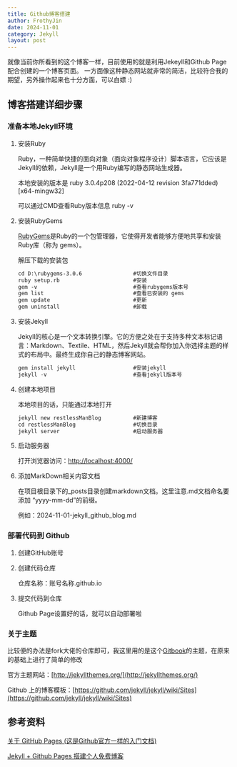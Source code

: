 ```yaml
---
title: Github博客搭建
author: FrothyJin
date: 2024-11-01
category: Jekyll
layout: post
---
```


就像当前你所看到的这个博客一样，目前使用的就是利用Jekeyll和Github Page配合创建的一个博客页面。
一方面像这种静态网站就非常的简洁，比较符合我的期望，另外操作起来也十分方面，可以白嫖 :)

## 博客搭建详细步骤

### 准备本地Jekyll环境

1. 安装Ruby

    Ruby，一种简单快捷的面向对象（面向对象程序设计）脚本语言，它应该是Jekyll的依赖，Jekyll是一个用Ruby编写的静态网站生成器。

    本地安装的版本是 ruby 3.0.4p208 (2022-04-12 revision 3fa771dded) [x64-mingw32]

    可以通过CMD查看Ruby版本信息 ruby -v

1. 安装RubyGems

    [RubyGems](https://rubygems.org/pages/download)是Ruby的一个包管理器，它使得开发者能够方便地共享和安装Ruby库（称为 gems）。

    解压下载的安装包

    ```html
    cd D:\rubygems-3.0.6                #切换文件目录
    ruby setup.rb                       #安装
    gem -v                              #查看rubygems版本号
    gem list                            #查看已安装的 gems
    gem update                          #更新
    gem uninstall                       #卸载
    ```

1. 安装Jekyll

    Jekyll的核心是一个文本转换引擎。它的方便之处在于支持多种文本标记语言：Markdown、Textile、HTML，然后Jekyll就会帮你加入你选择主题的样式的布局中。最终生成你自己的静态博客网站。

    ```html
    gem install jekyll                  #安装jekyll  
    jekyll -v                           #查看jekyll版本号
    ```

1. 创建本地项目

    本地项目的话，只能通过本地打开

    ```html
    jekyll new restlessManBlog          #新建博客 
    cd restlessManBlog                  #切换目录 
    jekyll server                       #启动服务器
    ```

1. 启动服务器

    打开浏览器访问：[http://localhost:4000/](http://localhost:4000/)

1. 添加MarkDown相关内容文档

    在项目根目录下的_posts目录创建markdown文档。这里注意.md文档命名要添加 “yyyy-mm-dd”的前缀。

    例如：2024-11-01-jekyll_github_blog.md

### 部署代码到 Github

1. 创建GitHub账号

1. 创建代码仓库

    仓库名称：账号名称.github.io

1. 提交代码到仓库

    Github Page设置好的话，就可以自动部署啦

### 关于主题

比较便的办法是fork大佬的仓库即可，我这里用的是这个[Gitbook](http://jekyllthemes.org/themes/gitbook/)的主题，在原来的基础上进行了简单的修改

官方主题网站：[http://jekyllthemes.org/](http://jekyllthemes.org/)

Github 上的博客模板：[https://github.com/jekyll/jekyll/wiki/Sites](https://github.com/jekyll/jekyll/wiki/Sites)

## 参考资料

[关于 GitHub Pages (这是Github官方一样的入门文档)](https://docs.github.com/zh/pages/getting-started-with-github-pages/about-github-pages)

[Jekyll + Github Pages 搭建个人免费博客](https://zhuanlan.zhihu.com/p/87225594)